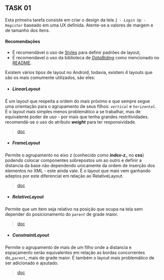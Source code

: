 ## TASK 01

Esta primeira tarefa consiste em criar o design da tela _`1 - Login Up - Register`_ baseado em uma UX definida. Atente-se a valores de margem e de tamanho dos itens. 

#### Recomendações
- É recomendável o uso de [Styles](https://developer.android.com/guide/topics/ui/look-and-feel/themes) para definir padrões de layout;
- É recomendavel o uso da biblioteca de _[DataBiding](https://developer.android.com/topic/libraries/data-binding#java)_ como mencionado no [README]().

Existem vários tipos de layout no Android, todavia, existem 4 layouts que são os mais comumente utilizados, são eles:

- ##### LinearLayout
É um layout que respeita a ordem do mais próximo e que sempre segue uma orientação para o agrupamento de seus filhos: _`vertical`_ e _`horizontal`_. É o layout mais simples menos problemático a se trabalhar, 
mas de equivalente poder de uso - por mais que tenha grandes restritividades. recomendá-se o uso do atributo _**weight**_ para ter responsividade.

> [doc](https://developer.android.com/reference/android/widget/LinearLayout)

- ##### FrameLayout
Permite o agrupamento no eixo z (conhecido como _**index-z**__ no **css**) podendo colocar componentes sobrepostos um ao outro e definir a distancia da base não dependendo unicamente da ordem de 
inserção dos elementos no XML - este ainda vale. É o layout que mais vem ganhando adeptos por este diferencial em relação ao RelativeLayout.

> [doc](https://developer.android.com/reference/android/widget/FrameLayout)

- ##### RelativeLayout 
Permite que um item seja relativo na posição que ocupa na tela sem depender do posicionamento do _`parent`_ de grade maior.

> [doc](https://developer.android.com/guide/topics/ui/layout/relative)

- ##### ConstraintLayout
Permite o agrupamento de mais de um filho onde a distancia e espaçamento serão equivalentes em relação as bordas concorrentes do_`parent`_ mais de grade maior. 
É também o layout mais problemático de ser adicionado e ajsutado. 

> [doc](https://developer.android.com/reference/androidx/constraintlayout/widget/ConstraintLayout)
